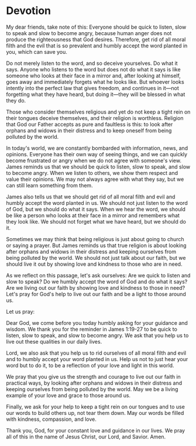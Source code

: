 # Devotion

My dear friends, take note of this: Everyone should be quick to listen, slow to speak and slow to become angry, because human anger does not produce the righteousness that God desires. Therefore, get rid of all moral filth and the evil that is so prevalent and humbly accept the word planted in you, which can save you.

Do not merely listen to the word, and so deceive yourselves. Do what it says. Anyone who listens to the word but does not do what it says is like someone who looks at their face in a mirror and, after looking at himself, goes away and immediately forgets what he looks like. But whoever looks intently into the perfect law that gives freedom, and continues in it—not forgetting what they have heard, but doing it—they will be blessed in what they do.

Those who consider themselves religious and yet do not keep a tight rein on their tongues deceive themselves, and their religion is worthless. Religion that God our Father accepts as pure and faultless is this: to look after orphans and widows in their distress and to keep oneself from being polluted by the world.

In today's world, we are constantly bombarded with information, news, and opinions. Everyone has their own way of seeing things, and we can quickly become frustrated or angry when we do not agree with someone's view. James reminds us that we should be quick to listen, slow to speak, and slow to become angry. When we listen to others, we show them respect and value their opinions. We may not always agree with what they say, but we can still learn something from them.

James also tells us that we should get rid of all moral filth and evil and humbly accept the word planted in us. We should not just listen to the word of God, but we should do what it says. When we hear the word, we should be like a person who looks at their face in a mirror and remembers what they look like. We should not forget what we have heard, but we should do it.

Sometimes we may think that being religious is just about going to church or saying a prayer. But James reminds us that true religion is about looking after orphans and widows in their distress and keeping ourselves from being polluted by the world. We should not just talk about our faith, but we should live it out by showing love and kindness to those who are in need.

As we reflect on this passage, let's ask ourselves: Are we quick to listen and slow to speak? Do we humbly accept the word of God and do what it says? Are we living out our faith by showing love and kindness to those in need? Let's pray for God's help to live out our faith and be a light to those around us.

Let us pray:

Dear God, we come before you today humbly asking for your guidance and wisdom. We thank you for the reminder in James 1:19-27 to be quick to listen, slow to speak, and slow to become angry. We ask that you help us to live out these qualities in our daily lives.

Lord, we also ask that you help us to rid ourselves of all moral filth and evil and to humbly accept your word planted in us. Help us not to just hear your word but to do it, to be a reflection of your love and light in this world.

We pray that you give us the strength and courage to live out our faith in practical ways, by looking after orphans and widows in their distress and keeping ourselves from being polluted by the world. May we be a living example of your love and grace to those around us.

Finally, we ask for your help to keep a tight rein on our tongues and to use our words to build others up, not tear them down. May our words be filled with kindness, compassion, and love.

Thank you, God, for your constant love and guidance in our lives. We pray all of this in the name of Jesus Christ, our Lord, and Savior. Amen.